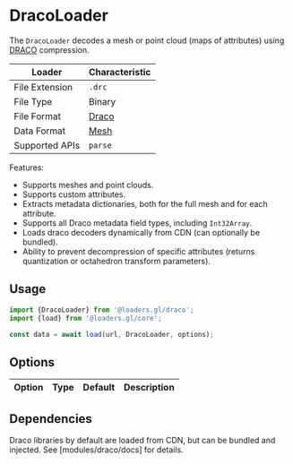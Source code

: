# DracoLoader

The `DracoLoader` decodes a mesh or point cloud (maps of attributes) using [DRACO](https://google.github.io/draco/) compression.

| Loader         | Characteristic                               |
| -------------- | -------------------------------------------- |
| File Extension | `.drc`                                       |
| File Type      | Binary                                       |
| File Format    | [Draco](https://google.github.io/draco/)     |
| Data Format    | [Mesh](docs/specifications/category-mesh.md) |
| Supported APIs | `parse`                                      |

Features:

- Supports meshes and point clouds.
- Supports custom attributes.
- Extracts metadata dictionaries, both for the full mesh and for each attribute.
- Supports all Draco metadata field types, including `Int32Array`.
- Loads draco decoders dynamically from CDN (can optionally be bundled).
- Ability to prevent decompression of specific attributes (returns quantization or octahedron transform parameters).

## Usage

```js
import {DracoLoader} from '@loaders.gl/draco';
import {load} from '@loaders.gl/core';

const data = await load(url, DracoLoader, options);
```

## Options

| Option | Type | Default | Description |
| ------ | ---- | ------- | ----------- |

## Dependencies

Draco libraries by default are loaded from CDN, but can be bundled and injected. See [modules/draco/docs] for details.
